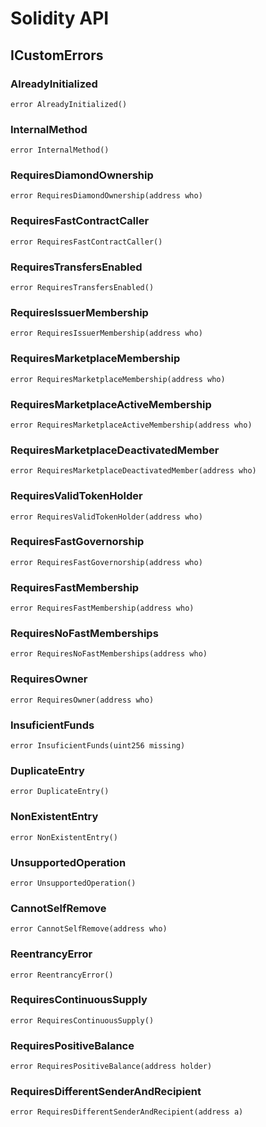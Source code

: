 # Solidity API

## ICustomErrors

### AlreadyInitialized

```solidity
error AlreadyInitialized()
```

### InternalMethod

```solidity
error InternalMethod()
```

### RequiresDiamondOwnership

```solidity
error RequiresDiamondOwnership(address who)
```

### RequiresFastContractCaller

```solidity
error RequiresFastContractCaller()
```

### RequiresTransfersEnabled

```solidity
error RequiresTransfersEnabled()
```

### RequiresIssuerMembership

```solidity
error RequiresIssuerMembership(address who)
```

### RequiresMarketplaceMembership

```solidity
error RequiresMarketplaceMembership(address who)
```

### RequiresMarketplaceActiveMembership

```solidity
error RequiresMarketplaceActiveMembership(address who)
```

### RequiresMarketplaceDeactivatedMember

```solidity
error RequiresMarketplaceDeactivatedMember(address who)
```

### RequiresValidTokenHolder

```solidity
error RequiresValidTokenHolder(address who)
```

### RequiresFastGovernorship

```solidity
error RequiresFastGovernorship(address who)
```

### RequiresFastMembership

```solidity
error RequiresFastMembership(address who)
```

### RequiresNoFastMemberships

```solidity
error RequiresNoFastMemberships(address who)
```

### RequiresOwner

```solidity
error RequiresOwner(address who)
```

### InsuficientFunds

```solidity
error InsuficientFunds(uint256 missing)
```

### DuplicateEntry

```solidity
error DuplicateEntry()
```

### NonExistentEntry

```solidity
error NonExistentEntry()
```

### UnsupportedOperation

```solidity
error UnsupportedOperation()
```

### CannotSelfRemove

```solidity
error CannotSelfRemove(address who)
```

### ReentrancyError

```solidity
error ReentrancyError()
```

### RequiresContinuousSupply

```solidity
error RequiresContinuousSupply()
```

### RequiresPositiveBalance

```solidity
error RequiresPositiveBalance(address holder)
```

### RequiresDifferentSenderAndRecipient

```solidity
error RequiresDifferentSenderAndRecipient(address a)
```


